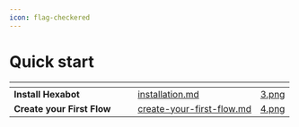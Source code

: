 ```yaml
---
icon: flag-checkered
---
```


# Quick start



<table data-view="cards"><thead><tr><th></th><th></th><th></th><th data-hidden data-card-target data-type="content-ref"></th><th data-hidden data-card-cover data-type="files"></th></tr></thead><tbody><tr><td><strong>Install Hexabot</strong></td><td></td><td></td><td><a href="installation.md">installation.md</a></td><td><a href="../.gitbook/assets/3.png">3.png</a></td></tr><tr><td><strong>Create your First Flow</strong></td><td></td><td></td><td><a href="create-your-first-flow.md">create-your-first-flow.md</a></td><td><a href="../.gitbook/assets/4.png">4.png</a></td></tr></tbody></table>
